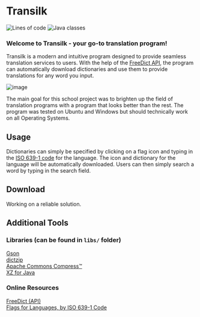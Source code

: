 # Transilk 
![Lines of code](https://img.shields.io/badge/lines-1818-444444)
![Java classes](https://img.shields.io/badge/classes-37-444444)

### Welcome to Transilk - your go-to translation program!
Transilk is a modern and intuitive program designed to provide seamless translation services to users. 
With the help of the [FreeDict API](https://freedict.org/), the program can automatically download dictionaries and use them to provide translations for any word you input.

![image](https://user-images.githubusercontent.com/61758940/225668443-35083d2e-4aa1-4634-b389-e10a615c5025.png)

The main goal for this school project was to brighten up the field of translation programs with a program that looks better than the rest.
The program was tested on Ubuntu and Windows but should technically work on all Operating Systems.

## Usage
Dictionaries can simply be specified by clicking on a flag icon and typing in the [ISO 639-1 code](https://en.wikipedia.org/wiki/List_of_ISO_639-1_codes) for the language.
The icon and dictionary for the language will be automatically downloaded. 
Users can then simply search a word by typing in the search field.

## Download
Working on a reliable solution.

## Additional Tools

### Libraries (can be found in `libs/` folder)  
[Gson](https://github.com/google/gson)  
[dictzip](https://codeberg.org/miurahr/dictzip-java)  
[Apache Commons Compress™](https://commons.apache.org/proper/commons-compress/)  
[XZ for Java](https://tukaani.org/xz/java.html)

### Online Resources
[FreeDict (API)](https://freedict.org/)  
[Flags for Languages, by ISO 639-1 Code](https://www.unknown.nu/flags/)
